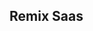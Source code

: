 ## Remix Saas

[//]: # (## Features)

[//]: # ()
[//]: # (- [Fly app Deployment]&#40;https://fly.io&#41; with [Docker.]&#40;https://www.docker.com/products/docker-desktop/&#41;)

[//]: # (- Database ORM with [Prisma.]&#40;https://www.prisma.io/&#41;)

[//]: # (- Production Ready with [SQLite]&#40;https://sqlite.org/index.html&#41; and [PostgreSQL.]&#40;https://www.postgresql.org/&#41;)

[//]: # (- [GitHub Actions]&#40;https://github.com/features/actions&#41; for Deploy on merge to Production and Staging environments.)

[//]: # (- Styling with [Tailwind.css]&#40;https://tailwindcss.com/&#41; + [Tailwind Prettier-Plugin.]&#40;https://github.com/tailwindlabs/prettier-plugin-tailwindcss&#41;)

[//]: # (- Healthcheck Endpoint for [Fly backups Region Fallbacks.]&#40;https://fly.io/docs/reference/configuration/#services-http_checks&#41;)

[//]: # (- E2E testing with [Playwright.]&#40;https://playwright.dev&#41;)

[//]: # (- Linting with [ESLint.]&#40;https://eslint.org/&#41;)

[//]: # (- Code formatting with [Prettier.]&#40;https://prettier.io/&#41;)

[//]: # (- Static Types with [TypeScript.]&#40;https://www.typescriptlang.org/&#41;)

[//]: # ()
[//]: # (### Implemented Features)

[//]: # ()
[//]: # (- [Stripe Subscriptions]&#40;https://stripe.com/docs/billing/subscriptions/overview&#41; with support for multiple plans, [Upgrade / Downgrade]&#40;https://stripe.com/docs/billing/subscriptions/change&#41; and [Customer Portal.]&#40;https://stripe.com/docs/billing/subscriptions/integrating-customer-portal&#41;)

[//]: # (- Authentication Ready with [Remix-Auth]&#40;https://www.npmjs.com/package/remix-auth&#41; that includes: [Socials Strategies]&#40;https://www.npmjs.com/package/remix-auth-socials&#41; and [Form Strategy.]&#40;https://github.com/sergiodxa/remix-auth-form&#41;)

[//]: # (- Flat Routes from [Remix Flat Routes.]&#40;https://github.com/kiliman/remix-flat-routes&#41;)

[//]: # (- Forms validation for Client and Server side with [Conform.]&#40;https://conform.guide/&#41;)

[//]: # (- Support for Javascript developers with continuous updates over time based on `remix.init`.)

[//]: # ()
[//]: # (Learn more about [Remix Stacks]&#40;https://remix.run/stacks&#41;.)
